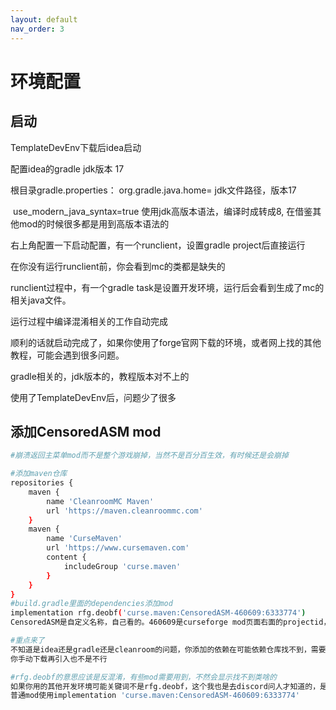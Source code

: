 ```yaml
---
layout: default
nav_order: 3
---
```




# 环境配置

## 启动

TemplateDevEnv下载后idea启动



配置idea的gradle jdk版本 17



根目录gradle.properties：
	org.gradle.java.home=	jdk文件路径，版本17

​	use_modern_java_syntax=true	使用jdk高版本语法，编译时成转成8, 在借鉴其他mod的时候很多都是用到高版本语法的



右上角配置一下启动配置，有一个runclient，设置gradle project后直接运行





在你没有运行runclient前，你会看到mc的类都是缺失的

runclient过程中，有一个gradle task是设置开发环境，运行后会看到生成了mc的相关java文件。

运行过程中编译混淆相关的工作自动完成



顺利的话就启动完成了，如果你使用了forge官网下载的环境，或者网上找的其他教程，可能会遇到很多问题。

gradle相关的，jdk版本的，教程版本对不上的

使用了TemplateDevEnv后，问题少了很多



## 添加CensoredASM mod

```bash
#崩溃返回主菜单mod而不是整个游戏崩掉，当然不是百分百生效，有时候还是会崩掉

#添加maven仓库
repositories {
    maven {
        name 'CleanroomMC Maven'
        url 'https://maven.cleanroommc.com'
    }
    maven {
        name 'CurseMaven'
        url 'https://www.cursemaven.com'
        content {
            includeGroup 'curse.maven'
        }
    }
}
#build.gradle里面的dependencies添加mod
implementation rfg.deobf('curse.maven:CensoredASM-460609:6333774')
CensoredASM是自定义名称，自己看的。460609是curseforge mod页面右面的projectid，6333774是具体某个版本的mod文件下载页面的url路径的最后的数字

#重点来了
不知道是idea还是gradle还是cleanroom的问题，你添加的依赖在可能依赖仓库找不到，需要退出idea删除根目录的.idea后启动idea。或许还有其他好方法，我也不知道
你手动下载再引入也不是不行

#rfg.deobf的意思应该是反混淆，有些mod需要用到，不然会显示找不到类啥的
如果你用的其他开发环境可能关键词不是rfg.deobf，这个我也是去discord问人才知道的，是个坑
普通mod使用implementation 'curse.maven:CensoredASM-460609:6333774'
```





